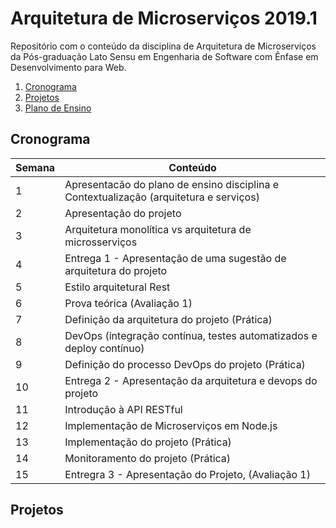 # Arquitetura de Microserviços 2019.1

Repositório com o conteúdo da disciplina de Arquitetura de Microserviços da Pós-graduação Lato Sensu em Engenharia de Software com Ênfase em Desenvolvimento para Web.

  1. [Cronograma](#cronograma)
  1. [Projetos](#projetos)
  1. [Plano de Ensino](https://github.com/prof-jesiel-viana/microservicos-2019-1/blob/master/Plano%20de%20ensino.pdf)


  ## Cronograma

| Semana | Conteúdo |
| ------ | ------ |
| 1 | Apresentacão do plano de ensino disciplina e Contextualização (arquitetura e serviços) |
| 2 | Apresentação do projeto |
| 3 | Arquitetura monolítica vs arquitetura de microsserviços |
| 4 |  Entrega 1 - Apresentação de uma sugestão de arquitetura do projeto  |
| 5 | Estilo arquitetural Rest |
| 6 | Prova teórica (Avaliação 1) |
| 7 | Definição da arquitetura do projeto (Prática) |
| 8 | DevOps (integração contínua, testes automatizados e deploy contínuo) |
| 9 | Definição do processo DevOps do projeto (Prática) |
| 10 |  Entrega 2 - Apresentação da arquitetura e devops do projeto  |
| 11 | Introdução à API RESTful |
| 12 | Implementação de Microserviços em Node.js |
| 13 |  Implementação do projeto  (Prática) |
| 14 |  Monitoramento do projeto   (Prática) |
| 15 |  Entregra 3 - Apresentação do Projeto, (Avaliação 1) |


  ## Projetos

